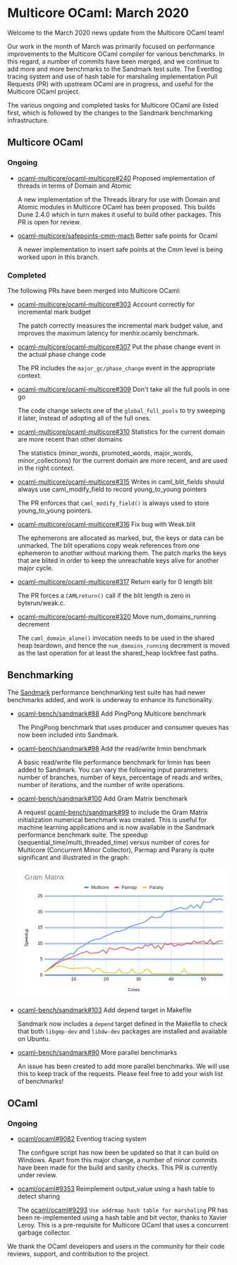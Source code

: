 # Multicore OCaml: March 2020

Welcome to the March 2020 news update from the Multicore OCaml team!

Our work in the month of March was primarily focused on performance
improvements to the Multicore OCaml compiler for various
benchmarks. In this regard, a number of commits have been merged, and
we continue to add more and more benchmarks to the Sandmark test
suite. The Eventlog tracing system and use of hash table for
marshaling implementation Pull Requests (PR) with upstream OCaml are
in progress, and useful for the Multicore OCaml project.

The various ongoing and completed tasks for Multicore OCaml are listed
first, which is followed by the changes to the Sandmark benchmarking
infrastructure.

## Multicore OCaml

### Ongoing

* [ocaml-multicore/ocaml-multicore#240](https://github.com/ocaml-multicore/ocaml-multicore/pull/240)
  Proposed implementation of threads in terms of Domain and Atomic

  A new implementation of the Threads library for use with Domain and
  Atomic modules in Multicore OCaml has been proposed. This builds
  Dune 2.4.0 which in turn makes it useful to build other
  packages. This PR is open for review.

* [ocaml-multicore/safepoints-cmm-mach](https://github.com/anmolsahoo25/ocaml-multicore/tree/safepoints-cmm-mach)
  Better safe points for Ocaml

  A newer implementation to insert safe points at the Cmm level is
  being worked upon in this branch.

### Completed

The following PRs have been merged into Multicore OCaml:

* [ocaml-multicore/ocaml-multicore#303](https://github.com/ocaml-multicore/ocaml-multicore/pull/303)
  Account correctly for incremental mark budget

  The patch correctly measures the incremental mark budget value, and
  improves the maximum latency for menhir.ocamly benchmark.

* [ocaml-multicore/ocaml-multicore#307](https://github.com/ocaml-multicore/ocaml-multicore/pull/307)
  Put the phase change event in the actual phase change code

  The PR includes the `major_gc/phase_change` event in the appropriate context.

* [ocaml-multicore/ocaml-multicore#309](https://github.com/ocaml-multicore/ocaml-multicore/pull/309)
  Don't take all the full pools in one go

  The code change selects one of the `global_full_pools` to try
  sweeping it later, instead of adopting all of the full ones.

* [ocaml-multicore/ocaml-multicore#310](https://github.com/ocaml-multicore/ocaml-multicore/pull/310)
  Statistics for the current domain are more recent than other domains

  The statistics (minor_words, promoted_words, major_words,
  minor_collections) for the current domain are more recent, and are
  used in the right context.

* [ocaml-multicore/ocaml-multicore#315](https://github.com/ocaml-multicore/ocaml-multicore/pull/315)
  Writes in caml_blit_fields should always use caml_modify_field to
  record young_to_young pointers

  The PR enforces that `caml_modify_field()` is always used to store
  young_to_young pointers.

* [ocaml-multicore/ocaml-multicore#316](https://github.com/ocaml-multicore/ocaml-multicore/pull/316)
  Fix bug with Weak.blit

  The ephemerons are allocated as marked, but, the keys or data can be
  unmarked. The blit operations copy weak references from one
  ephemeron to another without marking them. The patch marks the keys
  that are blited in order to keep the unreachable keys alive for
  another major cycle.

* [ocaml-multicore/ocaml-multicore#317](https://github.com/ocaml-multicore/ocaml-multicore/pull/317)
  Return early for 0 length blit

  The PR forces a `CAMLreturn()` call if the blit length is zero in
  byterun/weak.c.

* [ocaml-multicore/ocaml-multicore#320](https://github.com/ocaml-multicore/ocaml-multicore/pull/320)
  Move num_domains_running decrement

  The `caml_domain_alone()` invocation needs to be used in the shared
  heap teardown, and hence the `num_domains_running` decrement is moved
  as the last operation for at least the shared_heap lockfree fast
  paths.

## Benchmarking

The [Sandmark](https://github.com/ocaml-bench/sandmark) performance
benchmarking test suite has had newer benchmarks added, and work is
underway to enhance its functionality.

* [ocaml-bench/sandmark#88](https://github.com/ocaml-bench/sandmark/pull/88)
  Add PingPong Multicore benchmark

  The PingPong benchmark that uses producer and consumer queues has
  now been included into Sandmark.

* [ocaml-bench/sandmark#98](https://github.com/ocaml-bench/sandmark/pull/98)
  Add the read/write Irmin benchmark

  A basic read/write file performance benchmark for Irmin has been
  added to Sandmark. You can vary the following input parameters:
  number of branches, number of keys, percentage of reads and writes,
  number of iterations, and the number of write operations.

* [ocaml-bench/sandmark#100](https://github.com/ocaml-bench/sandmark/issues/100)
  Add Gram Matrix benchmark

  A request
  [ocaml-bench/sandmark#99](https://github.com/ocaml-bench/sandmark/issues/99)
  to include the Gram Matrix initialization numerical benchmark was
  created. This is useful for machine learning applications and is now
  available in the Sandmark performance benchmark suite. The speedup
  (sequential_time/multi_threaded_time) versus number of cores for
  Multicore (Concurrent Minor Collector), Parmap and Parany is quite
  significant and illustrated in the graph:

  ![Gram matrix speedup benchmark](images/canvas.png)

* [ocaml-bench/sandmark#103](https://github.com/ocaml-bench/sandmark/pull/103)
  Add depend target in Makefile

  Sandmark now includes a `depend` target defined in the Makefile to
  check that both `libgmp-dev` and `libdw-dev` packages are installed
  and available on Ubuntu.

* [ocaml-bench/sandmark#90](https://github.com/ocaml-bench/sandmark/issues/90)
  More parallel benchmarks

  An issue has been created to add more parallel benchmarks. We will
  use this to keep track of the requests. Please feel free to add your
  wish list of benchmarks!

## OCaml

### Ongoing

* [ocaml/ocaml#9082](https://github.com/ocaml/ocaml/pull/9082) Eventlog tracing system

  The configure script has now been be updated so that it can build on
  Windows. Apart from this major change, a number of minor commits
  have been made for the build and sanity checks. This PR is currently
  under review.

* [ocaml/ocaml#9353](https://github.com/ocaml/ocaml/pull/9353)
  Reimplement output_value using a hash table to detect sharing

  The [ocaml/ocaml#9293](https://github.com/ocaml/ocaml/pull/9293)
  `Use addrmap hash table for marshaling` PR has been re-implemented
  using a hash table and bit vector, thanks to Xavier Leroy. This is a
  pre-requisite for Multicore OCaml that uses a concurrent garbage
  collector.

We thank the OCaml developers and users in the community for their
code reviews, support, and contribution to the project.
